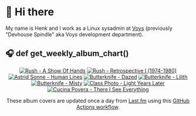 # 👋 Hi there

My name is Henk and I work as a Linux sysadmin at <a href="https://www.voys.co/about/">Voys</a> (previously "Devhouse Spindle" aka Voys development department).

## 🎧 def get_weekly_album_chart()
<!-- lastfm -->
<p align="center"><a href="https://www.last.fm/music/Rush/A+Show+Of+Hands"><img src="https://lastfm.freetls.fastly.net/i/u/64s/2a00844b2d664ed6ce5d13a2ce12d4d3.jpg" title="Rush - A Show Of Hands"></a> <a href="https://www.last.fm/music/Rush/Retrospective+I+(1974-1980)"><img src="https://lastfm.freetls.fastly.net/i/u/64s/826482482eda4db58b3a6ecc1813fa60.jpg" title="Rush - Retrospective I (1974-1980)"></a> <a href="https://www.last.fm/music/Astrid+Sonne/Human+Lines"><img src="https://lastfm.freetls.fastly.net/i/u/64s/9774274f56296958fecce2aa4aac00c4.png" title="Astrid Sonne - Human Lines"></a> <a href="https://www.last.fm/music/Butterknife/Dazed"><img src="https://lastfm.freetls.fastly.net/i/u/64s/31d985ce74892d8e6d863cb045f48b8a.png" title="Butterknife - Dazed"></a> <a href="https://www.last.fm/music/Butterknife/Lilith"><img src="https://lastfm.freetls.fastly.net/i/u/64s/b18501f3a90234925c487f2d194cd60d.jpg" title="Butterknife - Lilith"></a> <a href="https://www.last.fm/music/Butterknife/Misty"><img src="https://lastfm.freetls.fastly.net/i/u/64s/1d2850617ee4a2fed09b66305981b08a.jpg" title="Butterknife - Misty"></a> <a href="https://www.last.fm/music/Class+Photo/Light+Years+Later"><img src="https://lastfm.freetls.fastly.net/i/u/64s/0e68d4702190b6c65c67aaba75c5726c.jpg" title="Class Photo - Light Years Later"></a> <a href="https://www.last.fm/music/Cucina+Povera/There+I+See+Everything"><img src="https://lastfm.freetls.fastly.net/i/u/64s/d7841e7db0154388711ac880b94dcc62.jpg" title="Cucina Povera - There I See Everything"></a> </p>

<p align="center">These album covers are updated once a day from <a href="https://www.last.fm/user/hbokh">Last.fm</a> using this <a href="https://github.com/marketplace/actions/lastfm-to-markdown">GitHub Actions workflow</a>.</p>
